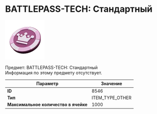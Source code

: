 # BATTLEPASS-TECH: Стандартный

![Item Image](../img/8546.webp?raw=true)

Предмет: BATTLEPASS-TECH: Стандартный<br>Информация по этому предмету отсутствует.


| Параметр | Значение |
|----------|----------|
| **ID** | 8546 |
| **Тип** | ITEM_TYPE_OTHER |
| **Максимальное количество в ячейке** | 1000 |

